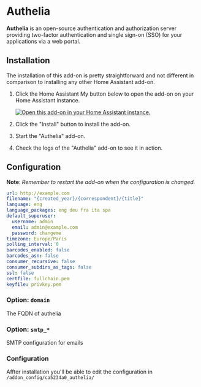 # Authelia

**Authelia** is an open-source authentication and authorization server providing two-factor authentication and single
sign-on (SSO) for your applications via a web portal.

## Installation

The installation of this add-on is pretty straightforward and not different in
comparison to installing any other Home Assistant add-on.

1. Click the Home Assistant My button below to open the add-on on your Home
   Assistant instance.

   [![Open this add-on in your Home Assistant instance.][addon-badge]][addon]

1. Click the "Install" button to install the add-on.
1. Start the "Authelia" add-on.
1. Check the logs of the "Authelia" add-on to see it in action.

## Configuration

**Note**: _Remember to restart the add-on when the configuration is changed._

```yaml
url: http://example.com
filename: "{created_year}/{correspondent}/{title}"
language: eng
language_packages: eng deu fra ita spa
default_superuser:
  username: admin
  email: admin@example.com
  password: changeme
timezone: Europe/Paris
polling_interval: 0
barcodes_enabled: false
barcodes_asn: false
consumer_recursive: false
consumer_subdirs_as_tags: false
ssl: false
certfile: fullchain.pem
keyfile: privkey.pem
```

### Option: `domain`

The FQDN of authelia

### Option: `smtp_*`

SMTP configuration for emails

### Configuration

Affter installation you'll be able to edit the configuration in `/addon_config/ca5234a0_authelia/`

[addon-badge]: https://my.home-assistant.io/badges/supervisor_addon.svg
[addon]: https://my.home-assistant.io/redirect/supervisor_addon/?addon=ca5234a0_authelia&repository_url=https%3A%2F%2Fgithub.com%2FBenoitAnastay%2Fhome-assistant-addons-repository
